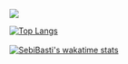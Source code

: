 [<img src="https://www.codewars.com/users/SebiBasti/badges/large">](https://www.codewars.com/users/SebiBasti)


[![Top Langs](https://github-readme-stats.vercel.app/api/top-langs/?username=SebiBasti&langs_count=4&theme=dark&layout=compact&card_width=495)](https://github.com/anuraghazra/github-readme-stats)
<br/>
<br/>
[![SebiBasti's wakatime stats](https://github-readme-stats.vercel.app/api/wakatime?username=SebiBasti&langs_count=6&theme=dark&layout=compact&range=last_year)](https://github.com/anuraghazra/github-readme-stats)
